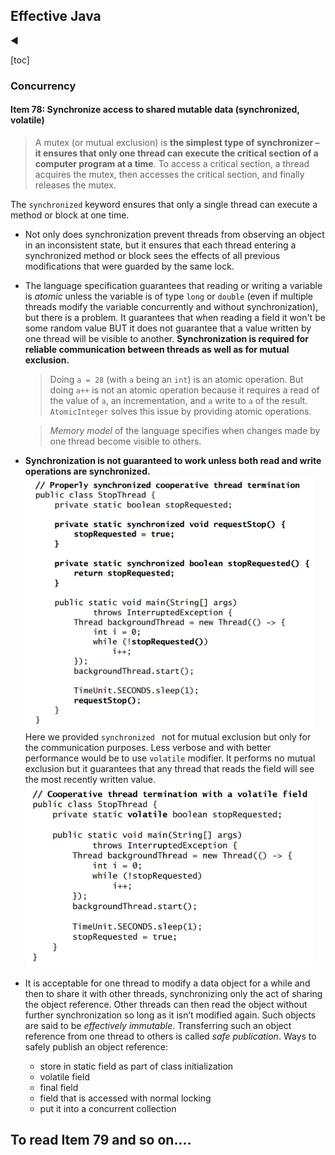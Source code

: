 ## Effective Java

:arrow_backward:

[toc]

### Concurrency



#### Item 78: Synchronize access to shared mutable data (synchronized, volatile)

> A mutex (or mutual exclusion) is **the simplest type of synchronizer – it ensures that only one thread can execute the critical section of a computer program at a time**. To access a critical section, a thread acquires the mutex, then accesses the critical section, and finally releases the mutex.

The `synchronized` keyword ensures that only a single thread can execute a method or block at one time. 

- Not only does synchronization prevent threads from observing an object in an inconsistent state, but it ensures that each thread entering a synchronized method or block sees the effects of all previous modifications that were guarded by the same lock.

- The language specification guarantees that reading or writing a variable is *atomic* unless the variable is of type `long` or `double` (even if multiple threads modify the variable concurrently and without synchronization), but there is a problem. It guarantees that when reading a field it won't be some random value BUT it does not guarantee that a value written by one thread will be visible to another.
  **Synchronization is required for reliable communication between threads as well as for mutual exclusion.**

  > Doing `a = 28` (with `a` being an `int`) is an atomic operation. But doing `a++` is not an atomic operation because it requires a read of the value of `a`, an incrementation, and `a` write to `a` of the result.
  > `AtomicInteger` solves this issue by providing atomic operations.

  > *Memory model* of the language specifies when changes made by one thread become visible to others.

- **Synchronization is not guaranteed to work unless both read and write operations are synchronized.**
  <img src="./../../../src/img/java/effective/2.png" alt="image-20230220233120637" style="zoom:45%;" />
  Here we provided `synchronized ` not for mutual exclusion but only for the communication purposes. Less verbose and with better performance would be to use `volatile` modifier. It performs no mutual exclusion but it guarantees that any thread that reads the field will see the most recently written value.
  <img src="./../../../src/img/java/effective/1.png" alt="image-20230220234302053" style="zoom:45%;" />

- It is acceptable for one thread to modify a data object for a while and then to share it with other threads, synchronizing only the act of sharing the object reference. Other threads can then read the object without further synchronization so long as it isn’t modified again. Such objects are said to be *effectively immutable*. Transferring such an object reference from one thread to others is called *safe publication*. Ways to safely publish an object reference:

  - store in static field as part of class initialization
  - volatile field
  - final field
  - field that is accessed with normal locking
  - put it into a concurrent collection

  

## To read Item 79 and so on....